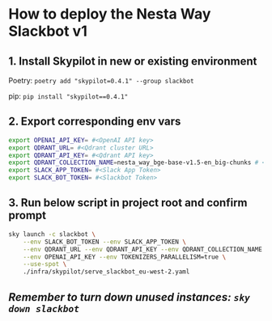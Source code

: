 # How to deploy the Nesta Way Slackbot v1

## 1. Install Skypilot in  new or existing environment

Poetry: `poetry add "skypilot=0.4.1" --group slackbot`

pip: `pip install "skypilot==0.4.1"`

## 2. Export corresponding env vars

```bash
export OPENAI_API_KEY= #<OpenAI API key>
export QDRANT_URL= #<Qdrant cluster URL>
export QDRANT_API_KEY= #<Qdrant API key>
export QDRANT_COLLECTION_NAME=nesta_way_bge-base-v1.5-en_big-chunks # <Replace with collection>
export SLACK_APP_TOKEN= #<Slack App Token>
export SLACK_BOT_TOKEN= #<Slackbot Token>
```

## 3. Run below script in project root and confirm prompt

```bash
sky launch -c slackbot \
    --env SLACK_BOT_TOKEN --env SLACK_APP_TOKEN \
    --env QDRANT_URL --env QDRANT_API_KEY --env QDRANT_COLLECTION_NAME \
    --env OPENAI_API_KEY --env TOKENIZERS_PARALLELISM=true \
    --use-spot \
    ./infra/skypilot/serve_slackbot_eu-west-2.yaml
```

## ***Remember to turn down unused instances: `sky down slackbot`***
